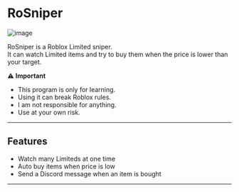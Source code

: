 # RoSniper
![image](https://github.com/user-attachments/assets/8c541dfd-17b5-455c-8944-4db9c778ac52)

RoSniper is a Roblox Limited sniper.  
It can watch Limited items and try to buy them when the price is lower than your target.

⚠️ **Important**  
- This program is only for learning.  
- Using it can break Roblox rules.  
- I am not responsible for anything.  
- Use at your own risk.

---

## Features
- Watch many Limiteds at one time  
- Auto buy items when price is low  
- Send a Discord message when an item is bought  

---
